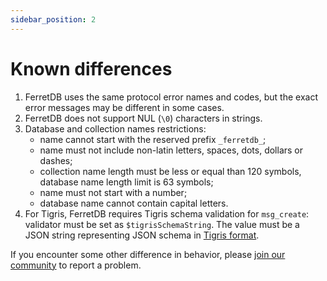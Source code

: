```yaml
---
sidebar_position: 2
---
```


# Known differences

1. FerretDB uses the same protocol error names and codes, but the exact error messages may be different in some cases.
2. FerretDB does not support NUL (`\0`) characters in strings.
3. Database and collection names restrictions:
   * name cannot start with the reserved prefix `_ferretdb_`;
   * name must not include non-latin letters, spaces, dots, dollars or dashes;
   * collection name length must be less or equal than 120 symbols, database name length limit is 63 symbols;
   * name must not start with a number;
   * database name cannot contain capital letters.
4. For Tigris, FerretDB requires Tigris schema validation for `msg_create`: validator must be set as `$tigrisSchemaString`.
   The value must be a JSON string representing JSON schema in [Tigris format](https://docs.tigrisdata.com/overview/schema).

If you encounter some other difference in behavior,
please [join our community](https://github.com/FerretDB/FerretDB#community) to report a problem.
